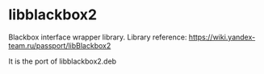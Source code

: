 libblackbox2
============

Blackbox interface wrapper library.
Library reference: https://wiki.yandex-team.ru/passport/libBlackbox2

It is the port of libblackbox2.deb
